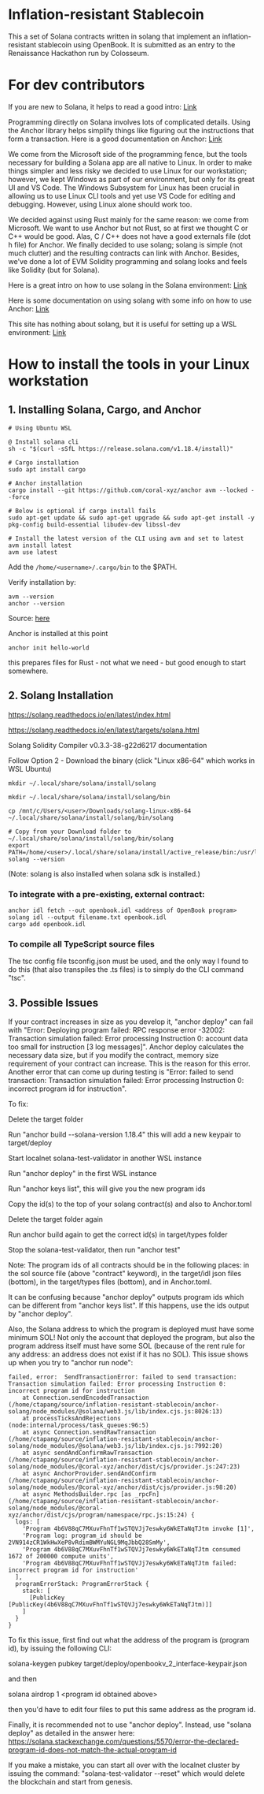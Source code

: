 # Inflation-resistant Stablecoin

This a set of Solana contracts written in solang that implement an inflation-resistant stablecoin using OpenBook. It is submitted as an entry to the Renaissance Hackathon run by Colosseum.

# For dev contributors

If you are new to Solana, it helps to read a good intro: [Link](https://www.helius.dev/blog/the-solana-programming-model-an-introduction-to-developing-on-solana)

Programming directly on Solana involves lots of complicated details. Using the Anchor library helps simplify things like figuring out the instructions that form a transaction. Here is a good documentation on Anchor: [Link](https://book.anchor-lang.com/)

We come from the Microsoft side of the programming fence, but the tools necessary for building a Solana app are all native to Linux. In order to make things simpler and less risky we decided to use Linux for our workstation; however, we kept Windows as part of our environment, but only for its great UI and VS Code. The Windows Subsystem for Linux has been crucial in allowing us to use Linux CLI tools and yet use VS Code for editing and debugging. However, using Linux alone should work too.

We decided against using Rust mainly for the same reason: we come from Microsoft. We want to use Anchor but not Rust, so at first we thought C or C++ would be good. Alas, C / C++ does not have a good externals file (dot h file) for Anchor. We finally decided to use solang; solang is simple (not much clutter) and the resulting contracts can link with Anchor. Besides, we've done a lot of EVM Solidity programming and solang looks and feels like Solidity (but for Solana).

Here is a great intro on how to use solang in the Solana environment: [Link](https://solidityonsolana.one/CourseContent)

Here is some documentation on using solang with some info on how to use Anchor: [Link](https://solang.readthedocs.io/en/v0.3.3/targets/solana.html)

This site has nothing about solang, but it is useful for setting up a WSL environment:
[Link](https://www.helius.dev/blog/an-introduction-to-anchor-a-beginners-guide-to-building-solana-programs)


# How to install the tools in your Linux workstation

## 1. Installing Solana, Cargo, and Anchor

```shell
# Using Ubuntu WSL

@ Install solana cli
sh -c "$(curl -sSfL https://release.solana.com/v1.18.4/install)"

# Cargo installation
sudo apt install cargo

# Anchor installation
cargo install --git https://github.com/coral-xyz/anchor avm --locked --force

# Below is optional if cargo install fails
sudo apt-get update && sudo apt-get upgrade && sudo apt-get install -y pkg-config build-essential libudev-dev libssl-dev

# Install the latest version of the CLI using avm and set to latest
avm install latest
avm use latest
```

Add the `/home/<username>/.cargo/bin` to the $PATH.

Verify installation by:

```shell
avm --version
anchor --version
```

Source: [here](https://www.anchor-lang.com/docs/installation)

Anchor is installed at this point

```shell
anchor init hello-world
```

this prepares files for Rust - not what we need - but good enough to start somewhere.

## 2. Solang Installation

https://solang.readthedocs.io/en/latest/index.html

https://solang.readthedocs.io/en/latest/targets/solana.html

Solang Solidity Compiler v0.3.3-38-g22d6217 documentation

Follow Option 2 - Download the binary
(click "Linux x86-64" which works in WSL Ubuntu)

```shell
mkdir ~/.local/share/solana/install/solang

mkdir ~/.local/share/solana/install/solang/bin

cp /mnt/c/Users/<user>/Downloads/solang-linux-x86-64 ~/.local/share/solana/install/solang/bin/solang

# Copy from your Download folder to ~/.local/share/solana/install/solang/bin/solang
export PATH=/home/<user>/.local/share/solana/install/active_release/bin:/usr/local/sbin:/usr/local/bin:/usr/sbin:/usr/bin:/sbin:/bin:/usr/games:/usr/local/games:/usr/lib/wsl/lib:~/.local/share/solana/install/solang/bin/solang
solang --version
```

(Note: solang is also installed when solana sdk is installed.)

### To integrate with a pre-existing, external contract:

```shell
anchor idl fetch --out openbook.idl <address of OpenBook program>
solang idl --output filename.txt openbook.idl
cargo add openbook.idl
```

### To compile all TypeScript source files

The tsc config file tsconfig.json must be used, and the only way I found to do this (that also transpiles the .ts files) is to simply do the CLI command "tsc".

## 3. Possible Issues

If your contract increases in size as you develop it, "anchor deploy" can fail with "Error: Deploying program failed: RPC response error -32002: Transaction simulation failed: Error processing Instruction 0: account data too small for instruction [3 log messages]". Anchor deploy calculates the necessary data size, but if you modify the contract, memory size requirement of your contract can increase. This is the reason for this error. Another error that can come up during testing is "Error: failed to send transaction: Transaction simulation failed: Error processing Instruction 0: incorrect program id for instruction".

To fix:

Delete the target folder

Run "anchor build --solana-version 1.18.4" this will add a new keypair to target/deploy

Start localnet solana-test-validator in another WSL instance

Run "anchor deploy" in the first WSL instance

Run "anchor keys list", this will give you the new program ids

Copy the id(s) to the top of your solang contract(s) and also to Anchor.toml

Delete the target folder again

Run anchor build again to get the correct id(s) in target/types folder

Stop the solana-test-validator, then run "anchor test"

Note: The program ids of all contracts should be in the following places:
in the sol source file (above "contract" keyword), in the target/idl json files (bottom), in the target/types files (bottom), and in Anchor.toml.

It can be confusing because "anchor deploy" outputs program ids which can be different from "anchor keys list". If this happens, use the ids output by "anchor deploy".

Also, the Solana address to which the program is deployed must have some minimum SOL! Not only the account that deployed the program, but also the program address itself must have some SOL (because of the rent rule for any address: an address does not exist if it has no SOL). This issue shows up when you try to "anchor run node":

```
failed, error:  SendTransactionError: failed to send transaction: Transaction simulation failed: Error processing Instruction 0: incorrect program id for instruction
    at Connection.sendEncodedTransaction (/home/ctapang/source/inflation-resistant-stablecoin/anchor-solang/node_modules/@solana/web3.js/lib/index.cjs.js:8026:13)
    at processTicksAndRejections (node:internal/process/task_queues:96:5)
    at async Connection.sendRawTransaction (/home/ctapang/source/inflation-resistant-stablecoin/anchor-solang/node_modules/@solana/web3.js/lib/index.cjs.js:7992:20)
    at async sendAndConfirmRawTransaction (/home/ctapang/source/inflation-resistant-stablecoin/anchor-solang/node_modules/@coral-xyz/anchor/dist/cjs/provider.js:247:23)
    at async AnchorProvider.sendAndConfirm (/home/ctapang/source/inflation-resistant-stablecoin/anchor-solang/node_modules/@coral-xyz/anchor/dist/cjs/provider.js:98:20)
    at async MethodsBuilder.rpc [as _rpcFn] (/home/ctapang/source/inflation-resistant-stablecoin/anchor-solang/node_modules/@coral-xyz/anchor/dist/cjs/program/namespace/rpc.js:15:24) {
  logs: [
    'Program 4b6V88qC7MXuvFhnTf1wSTQVJj7eswky6WkETaNqTJtm invoke [1]',
    'Program log: program_id should be 2VN914zCR1WkHwXeP8vRdimBWMYuNGL9MqJbbQ28SmMy',
    'Program 4b6V88qC7MXuvFhnTf1wSTQVJj7eswky6WkETaNqTJtm consumed 1672 of 200000 compute units',
    'Program 4b6V88qC7MXuvFhnTf1wSTQVJj7eswky6WkETaNqTJtm failed: incorrect program id for instruction'
  ],
  programErrorStack: ProgramErrorStack {
    stack: [
      [PublicKey [PublicKey(4b6V88qC7MXuvFhnTf1wSTQVJj7eswky6WkETaNqTJtm)]]
    ]
  }
}
```
To fix this issue, first find out what the address of the program is (program id), by issuing the following CLI:

solana-keygen pubkey target/deploy/openbookv_2_interface-keypair.json

and then

solana airdrop 1 \<program id obtained above\>

then you'd have to edit four files to put this same address as the program id.

Finally, it is recommended not to use "anchor deploy". Instead, use "solana deploy" as detailed in the answer here:
https://solana.stackexchange.com/questions/5570/error-the-declared-program-id-does-not-match-the-actual-program-id

If you make a mistake, you can start all over with the localnet cluster by issuing the command: "solana-test-validator --reset" which would delete the blockchain and start from genesis.
